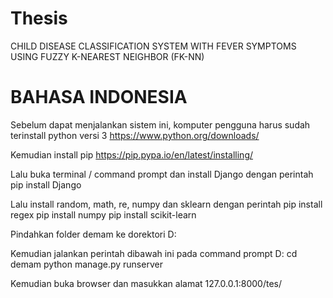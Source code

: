 # Thesis
CHILD DISEASE CLASSIFICATION SYSTEM WITH FEVER SYMPTOMS USING FUZZY K-NEAREST NEIGHBOR (FK-NN)

# BAHASA INDONESIA

Sebelum dapat menjalankan sistem ini, komputer pengguna harus sudah terinstall python versi 3
https://www.python.org/downloads/

Kemudian install pip
https://pip.pypa.io/en/latest/installing/

Lalu buka terminal / command prompt dan install Django dengan perintah
pip install Django

Lalu install random, math, re, numpy dan sklearn dengan perintah
pip install regex
pip install numpy
pip install scikit-learn

Pindahkan folder demam ke dorektori D:

Kemudian jalankan perintah dibawah ini pada command prompt
D:
cd demam
python manage.py runserver

Kemudian buka browser dan masukkan alamat 127.0.0.1:8000/tes/
